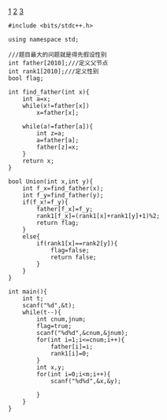 [1](https://blog.csdn.net/weixin_40116174/article/details/86760248)
[2](https://blog.csdn.net/duan_1998/article/details/70650711)
[3](https://blog.csdn.net/weixin_40446193/article/details/89716161)

```
#include <bits/stdc++.h>

using namespace std;

///题目最大的问题就是得先假设性别
int father[2010];///定义父节点
int rank1[2010];///定义性别
bool flag;

int find_father(int x){
    int a=x;
    while(x!=father[x])
        x=father[x];

    while(a!=father[a]){
        int z=a;
        a=father[a];
        father[z]=x;
    }
    return x;
}

bool Union(int x,int y){
    int f_x=find_father(x);
    int f_y=find_father(y);
    if(f_x!=f_y){
        father[f_x]=f_y;
        rank1[f_x]=(rank1[x]+rank1[y]+1)%2;
        return flag;
    }
    else{
        if(rank1[x]==rank2[y]){
            flag=false;
            return false;
        }
    }
}

int main(){
    int t;
    scanf("%d",&t);
    while(t--){
        int cnum,jnum;
        flag=true;
        scanf("%d%d",&cnum,&jnum);
        for(int i=1;i<=cnum;i++){
            father[i]=i;
            rank1[i]=0;
        }
        int x,y;
        for(int i=0;i<m;i++){
            scanf("%d%d",&x,&y);
            
        }
    }
}

```

